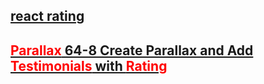## [react rating](https://github.com/smastrom/react-rating)
## [<span style="color: red">Parallax</span> 64-8 Create Parallax and Add <span style="color: red">Testimonials</span> with <span style="color: red">Rating</span>](https://web.programming-hero.com/web-9/video/web-9-64-8-create-parallax-and-add-testimonials-with-react-rating)
